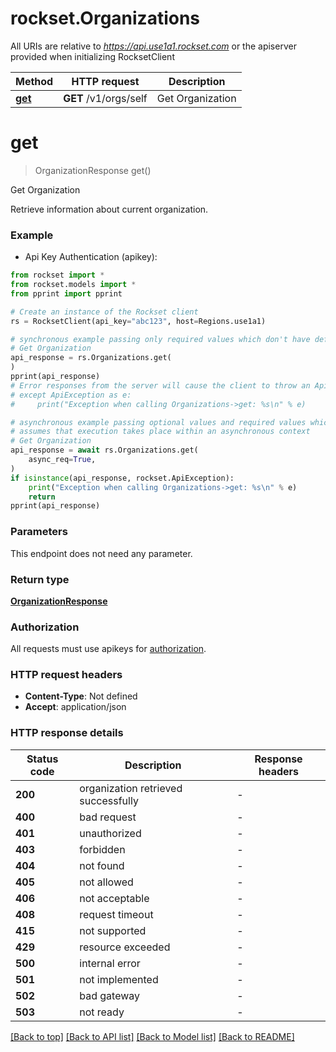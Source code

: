 # rockset.Organizations

All URIs are relative to *https://api.use1a1.rockset.com* or the apiserver provided when initializing RocksetClient

Method | HTTP request | Description
------------- | ------------- | -------------
[**get**](OrganizationsApi.md#get) | **GET** /v1/orgs/self | Get Organization


# **get**
> OrganizationResponse get()

Get Organization

Retrieve information about current organization.

### Example

* Api Key Authentication (apikey):

```python
from rockset import *
from rockset.models import *
from pprint import pprint

# Create an instance of the Rockset client
rs = RocksetClient(api_key="abc123", host=Regions.use1a1)

# synchronous example passing only required values which don't have defaults set
# Get Organization
api_response = rs.Organizations.get(
)
pprint(api_response)
# Error responses from the server will cause the client to throw an ApiException
# except ApiException as e:
#     print("Exception when calling Organizations->get: %s\n" % e)

# asynchronous example passing optional values and required values which don't have defaults set
# assumes that execution takes place within an asynchronous context
# Get Organization
api_response = await rs.Organizations.get(
    async_req=True,
)
if isinstance(api_response, rockset.ApiException):
    print("Exception when calling Organizations->get: %s\n" % e)
    return
pprint(api_response)

```


### Parameters
This endpoint does not need any parameter.

### Return type

[**OrganizationResponse**](OrganizationResponse.md)

### Authorization

All requests must use apikeys for [authorization](../README.md#Documentation-For-Authorization).


### HTTP request headers

 - **Content-Type**: Not defined
 - **Accept**: application/json


### HTTP response details

| Status code | Description | Response headers |
|-------------|-------------|------------------|
**200** | organization retrieved successfully |  -  |
**400** | bad request |  -  |
**401** | unauthorized |  -  |
**403** | forbidden |  -  |
**404** | not found |  -  |
**405** | not allowed |  -  |
**406** | not acceptable |  -  |
**408** | request timeout |  -  |
**415** | not supported |  -  |
**429** | resource exceeded |  -  |
**500** | internal error |  -  |
**501** | not implemented |  -  |
**502** | bad gateway |  -  |
**503** | not ready |  -  |

[[Back to top]](#) [[Back to API list]](../README.md#documentation-for-api-endpoints) [[Back to Model list]](../README.md#documentation-for-models) [[Back to README]](../README.md)

